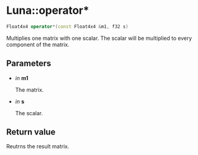 # Luna::operator*

```c++
Float4x4 operator*(const Float4x4 &m1, f32 s)
```

Multiplies one matrix with one scalar. The scalar will be multiplied to every component of the matrix. 



## Parameters
* *in* **m1**

    The matrix. 

* *in* **s**

    The scalar. 

## Return value
Reutrns the result matrix. 

